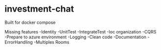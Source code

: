 # investment-chat

Built for docker compose

Missing features
-Identity
-UnitTest
-IntegrateTest
-Ioc organization
-CQRS
-Prepare to azure environment
-Logging
-Clean code
-Documentation
-ErrorHandling
-Multiples Rooms